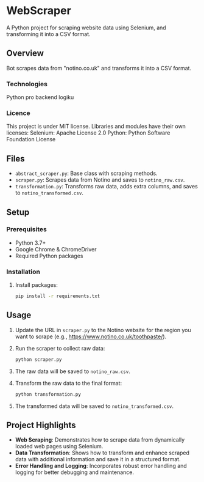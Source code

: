 # WebScraper
A Python project for scraping website data using Selenium, and transforming it into a CSV format.

## Overview

Bot scrapes data from "notino.co.uk" and transforms it into a CSV format.

### Technologies
Python pro backend logiku

### Licence
This project is under MIT license. Libraries and modules have their own licenses:
Selenium: Apache License 2.0
Python: Python Software Foundation License

## Files

- `abstract_scraper.py`: Base class with scraping methods.
- `scraper.py`: Scrapes data from Notino and saves to `notino_raw.csv`.
- `transformation.py`: Transforms raw data, adds extra columns, and saves to `notino_transformed.csv`.

## Setup

### Prerequisites

- Python 3.7+
- Google Chrome & ChromeDriver
- Required Python packages

### Installation

1. Install packages:
    ```sh
    pip install -r requirements.txt
    ```

## Usage

1. Update the URL in `scraper.py` to the Notino website for the region you want to scrape (e.g., https://www.notino.co.uk/toothpaste/).

2. Run the scraper to collect raw data:
    ```sh
    python scraper.py
    ```

3. The raw data will be saved to `notino_raw.csv`.

4. Transform the raw data to the final format:
    ```sh
    python transformation.py
    ```

5. The transformed data will be saved to `notino_transformed.csv`.
   
## Project Highlights

- **Web Scraping**: Demonstrates how to scrape data from dynamically loaded web pages using Selenium.
- **Data Transformation**: Shows how to transform and enhance scraped data with additional information and save it in a structured format.
- **Error Handling and Logging**: Incorporates robust error handling and logging for better debugging and maintenance.
